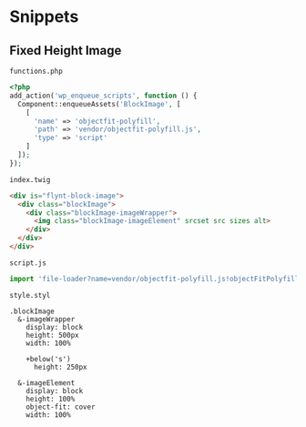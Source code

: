 # Snippets

## Fixed Height Image

`functions.php`

```php
<?php
add_action('wp_enqueue_scripts', function () {
  Component::enqueueAssets('BlockImage', [
    [
      'name' => 'objectfit-polyfill',
      'path' => 'vendor/objectfit-polyfill.js',
      'type' => 'script'
    ]
  ]);
});
```

`index.twig`

```html
<div is="flynt-block-image">
  <div class="blockImage">
    <div class="blockImage-imageWrapper">
      <img class="blockImage-imageElement" srcset src sizes alt>
    </div>
  </div>
</div>
```

`script.js`

```javascript
import 'file-loader?name=vendor/objectfit-polyfill.js!objectFitPolyfill'
```

`style.styl`

```stylus
.blockImage
  &-imageWrapper
    display: block
    height: 500px
    width: 100%

    +below('s')
      height: 250px

  &-imageElement
    display: block
    height: 100%
    object-fit: cover
    width: 100%
```
